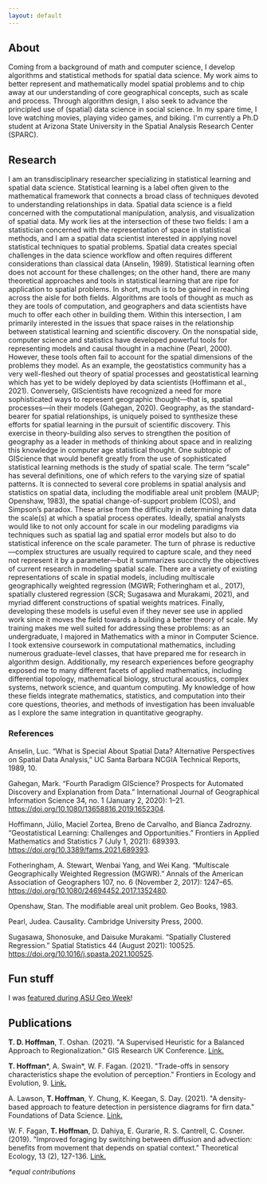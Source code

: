 ```yaml
---
layout: default
---
```


## About
Coming from a background of math and computer science, I develop algorithms and statistical methods for spatial data science. My work aims to better represent and mathematically model spatial problems and to chip away at our understanding of core geographical concepts, such as scale and process. Through algorithm design, I also seek to advance the principled use of (spatial) data science in social science. In my spare time, I love watching movies, playing video games, and biking. I'm currently a Ph.D student at Arizona State University in the Spatial Analysis Research Center (SPARC). 

## Research

I am an transdisciplinary researcher specializing in statistical learning and spatial data science. Statistical learning is a label often given to the mathematical framework that connects a broad class of techniques devoted to understanding relationships in data. Spatial data science is a field concerned with the computational manipulation, analysis, and visualization of spatial data. My work lies at the intersection of these two fields: I am a statistician concerned with the representation of space in statistical methods, and I am a spatial data scientist interested in applying novel statistical techniques to spatial problems. Spatial data creates special challenges in the data science workflow and often requires different considerations than classical data (Anselin, 1989). Statistical learning often does not account for these challenges; on the other hand, there are many theoretical approaches and tools in statistical learning that are ripe for application to spatial problems. In short, much is to be gained in reaching across the aisle for both fields. Algorithms are tools of thought as much as they are tools of computation, and geographers and data scientists have much to offer each other in building them.
	Within this intersection, I am primarily interested in the issues that space raises in the relationship between statistical learning and scientific discovery. On the nonspatial side, computer science and statistics have developed powerful tools for representing models and causal thought in a machine (Pearl, 2000). However, these tools often fail to account for the spatial dimensions of the problems they model. As an example, the geostatistics community has a very well-fleshed out theory of spatial processes and geostatistical learning which has yet to be widely deployed by data scientists (Hoffimann et al., 2021). Conversely, GIScientists have recognized a need for more sophisticated ways to represent geographic thought—that is, spatial processes—in their models (Gahegan, 2020). Geography, as the standard-bearer for spatial relationships, is uniquely poised to synthesize these efforts for spatial learning in the pursuit of scientific discovery. This exercise in theory-building also serves to strengthen the position of geography as a leader in methods of thinking about space and in realizing this knowledge in computer age statistical thought.
	One subtopic of GIScience that would benefit greatly from the use of sophisticated statistical learning methods is the study of spatial scale. The term “scale” has several definitions, one of which refers to the varying size of spatial patterns. It is connected to several core problems in spatial analysis and statistics on spatial data, including the modifiable areal unit problem (MAUP; Openshaw, 1983), the spatial change-of-support problem (COS), and Simpson’s paradox. These arise from the difficulty in determining from data the scale(s) at which a spatial process operates. Ideally, spatial analysts would like to not only account for scale in our modeling paradigms via techniques such as spatial lag and spatial error models but also to do statistical inference on the scale parameter. The turn of phrase is reductive—complex structures are usually required to capture scale, and they need not represent it by a parameter—but it summarizes succinctly the objectives of current research in modeling spatial scale. There are a variety of existing representations of scale in spatial models, including multiscale geographically weighted regression (MGWR; Fotheringham et al., 2017), spatially clustered regression (SCR; Sugasawa and Murakami, 2021), and myriad different constructions of spatial weights matrices. Finally, developing these models is useful even if they never see use in applied work since it moves the field towards a building a better theory of scale.
	My training makes me well suited for addressing these problems: as an undergraduate, I majored in Mathematics with a minor in Computer Science. I took extensive coursework in computational mathematics, including numerous graduate-level classes, that have prepared me for research in algorithm design. Additionally, my research experiences before geography exposed me to many different facets of applied mathematics, including differential topology, mathematical biology, structural acoustics, complex systems, network science, and quantum computing. My knowledge of how these fields integrate mathematics, statistics, and computation into their core questions, theories, and methods of investigation has been invaluable as I explore the same integration in quantitative geography.

### References
Anselin, Luc. “What is Special About Spatial Data? Alternative Perspectives on Spatial Data Analysis,” UC Santa Barbara NCGIA Technical Reports, 1989, 10.

Gahegan, Mark. “Fourth Paradigm GIScience? Prospects for Automated Discovery and Explanation from Data.” International Journal of Geographical Information Science 34, no. 1 (January 2, 2020): 1–21. https://doi.org/10.1080/13658816.2019.1652304.

Hoffimann, Júlio, Maciel Zortea, Breno de Carvalho, and Bianca Zadrozny. “Geostatistical Learning: Challenges and Opportunities.” Frontiers in Applied Mathematics and Statistics 7 (July 1, 2021): 689393. https://doi.org/10.3389/fams.2021.689393.

Fotheringham, A. Stewart, Wenbai Yang, and Wei Kang. “Multiscale Geographically Weighted Regression (MGWR).” Annals of the American Association of Geographers 107, no. 6 (November 2, 2017): 1247–65. https://doi.org/10.1080/24694452.2017.1352480.

Openshaw, Stan. The modifiable areal unit problem. Geo Books, 1983. 

Pearl, Judea. Causality. Cambridge University Press, 2000.

Sugasawa, Shonosuke, and Daisuke Murakami. “Spatially Clustered Regression.” Spatial Statistics 44 (August 2021): 100525. https://doi.org/10.1016/j.spasta.2021.100525.


## Fun stuff
I was [featured during ASU Geo Week](https://www.instagram.com/p/CWdsyo5v3We/?utm_medium=copy_link)!

<!--I love From Software games and have gotten 100% game completion in Sekiro: Shadows Die Twice! ![Sekiro: Shadows Die Twice](assets/img/sekiro-100.png).-->

## Publications
**T. D. Hoffman**, T. Oshan. (2021). "A Supervised Heuristic for a Balanced Approach to Regionalization." GIS Research UK Conference. [Link.](https://doi.org/10.5281/zenodo.4670015)

**T. Hoffman**\*, A. Swain\*, W. F. Fagan. (2021). "Trade-offs in sensory characteristics shape the evolution of perception." Frontiers in Ecology and Evolution, 9. [Link.](https://doi.org/10.3389/fevo.2021.698041)

A. Lawson, **T. Hoffman**, Y. Chung, K. Keegan, S. Day. (2021). "A density-based approach to feature detection in persistence diagrams for firn data." Foundations of Data Science. [Link.](http://dx.doi.org/10.3934/fods.2021012)

W. F. Fagan, **T. Hoffman**, D. Dahiya, E. Gurarie, R. S. Cantrell, C. Cosner. (2019). "Improved foraging by switching between diffusion and advection: benefits from movement that depends on spatial context." Theoretical Ecology, 13 (2), 127-136. [Link.](https://doi.org/10.1007/s12080-019-00434-w)
		
*\*equal contributions*
